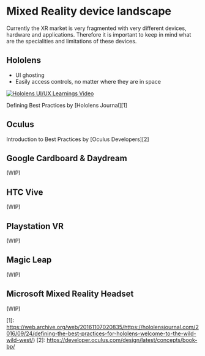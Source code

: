 # Mixed Reality device landscape

Currently the XR market is very fragmented with very different devices, hardware and applications.
Therefore it is important to keep in mind what are the specialities and limitations of these devices.


## Hololens
- UI ghosting
- Easily access controls, no matter where they are in space

[![Hololens UI/UX Learnings Video](http://img.youtube.com/vi/sX6yKHmN1qM/0.jpg)](http://www.youtube.com/watch?v=sX6yKHmN1qM "3 HoloStudio UI and Interaction Design Learnings")

Defining Best Practices by [Hololens Journal][1]

## Oculus

Introduction to Best Practices by [Oculus Developers][2]

## Google Cardboard & Daydream
(WIP)

## HTC Vive
(WIP)

## Playstation VR
(WIP)

## Magic Leap
(WIP)

## Microsoft Mixed Reality Headset
(WIP)


[1]: https://web.archive.org/web/20161107020835/https://hololensjournal.com/2016/09/24/defining-the-best-practices-for-hololens-welcome-to-the-wild-wild-west/)
[2]: https://developer.oculus.com/design/latest/concepts/book-bp/
